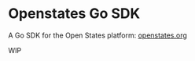 # Openstates Go SDK

A Go SDK for the Open States platform: [openstates.org](https://openstates.org/)

WIP
